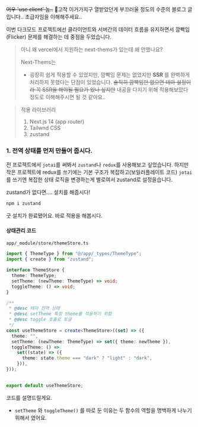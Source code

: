 
~~어우 'use client' 놈..~~  🌚고작 이거가지구 열받았던게 부끄러울 정도의 수준의 블로그 글입니다..
초급자임을 이해해주세요..

이번 다크모드 프로젝트에선 클라이언트와 서버간의 데이터 흐름을 유지하면서 깜빡임(Flicker) 문제를 해결하는 데 중점을 두었습니다.

> 아니 왜 vercel에서 지원하는 next-thems가 있는데 왜 안했나요?
>  
> Next-Thems는 
> - 굉장히 쉽게 적용할 수 있었지만, 깜빡임 문제는 없었지만 **SSR** 를 완벽하게 처리하지 못했다는 단점이 있었습니다. ~~솔직히 깜빡임만 없으면 테마 설정이라 꼭 SSR을 해야될 필요가 있나 싶지만~~ 내공을 다지기 위해 적용해보았다 정도로 이해해주시면 될 것 같아요..
> 

> 적용 라이브러리
> 1. Next.js 14 (app router)
> 2. Tailwnd CSS
> 3. zustand


### 1. 전역 상태를 먼저 만들어 줍시다.

전 프로젝트에서 `jotai`를 써봐서 `zustand`나 `redux`를 사용해보고 싶었습니다.
하지만 작은 프로젝트에 redux를 쓰기에는 기본 구조가 복잡하고(보일러플레이트 코드) `jotai` 를 쓰기엔 복잡한 상태 로직을 변경하는게 별로여서 zustand로 설정을습니다.

zustand가 없다면.... 설치를 해줍시다!
```bash
npm i zustand
```
굿 설치가 완료됐어요. 바로 적용을 해봅시다.

#### 상태관리 코드
 `app/_module/store/themeStore.ts`

```ts
import { ThemeType } from "@/app/_types/ThemeType";
import { create } from "zustand";  

interface ThemeStore {
  theme: ThemeType;
  setTheme: (newTheme: ThemeType) => void;
  toggleTheme: () => void;
}  

/**
 * @desc 테마 전역 상태
 * @desc setTheme 특정 theme를 적용하기 위함
 * @desc toggle 호출로 토글
 */
const useThemeStore = create<ThemeStore>((set) => ({
  theme: "",
  setTheme: (newTheme: ThemeType) => set({ theme: newTheme }),
  toggleTheme: () =>
    set((state) => ({
      theme: state.theme === "dark" ? "light" : "dark",
    })),
}));

  
export default useThemeStore;
```
코드를 설명드릴게요.
- `setTheme` 와 `toggleTheme()` 를 따로 둔 이유는 두 함수의 역할을 명백하게 나누기 위해서 였어요. 

